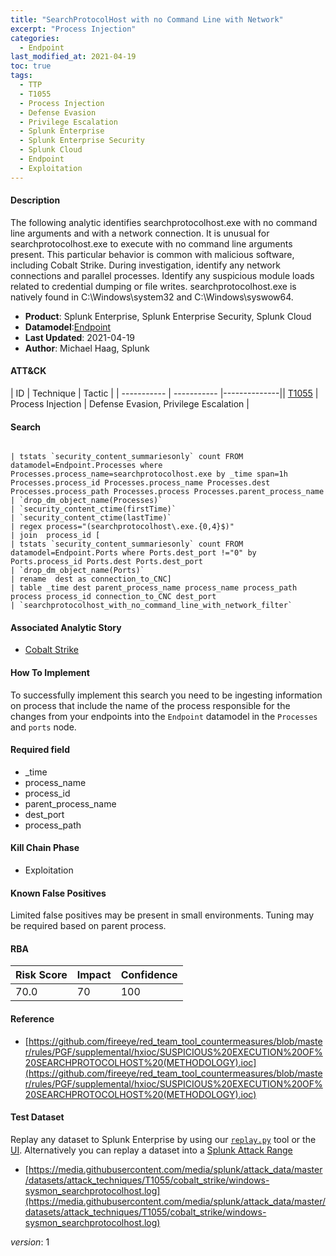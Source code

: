 ```yaml
---
title: "SearchProtocolHost with no Command Line with Network"
excerpt: "Process Injection"
categories:
  - Endpoint
last_modified_at: 2021-04-19
toc: true
tags:
  - TTP
  - T1055
  - Process Injection
  - Defense Evasion
  - Privilege Escalation
  - Splunk Enterprise
  - Splunk Enterprise Security
  - Splunk Cloud
  - Endpoint
  - Exploitation
---
```


#### Description

The following analytic identifies searchprotocolhost.exe with no command line arguments and with a network connection. It is unusual for searchprotocolhost.exe to execute with no command line arguments present. This particular behavior is common with malicious software, including Cobalt Strike. During investigation, identify any network connections and parallel processes. Identify any suspicious module loads related to credential dumping or file writes. searchprotocolhost.exe is natively found in C:\Windows\system32 and C:\Windows\syswow64.

- **Product**: Splunk Enterprise, Splunk Enterprise Security, Splunk Cloud
- **Datamodel**:[Endpoint](https://docs.splunk.com/Documentation/CIM/latest/User/Endpoint)
- **Last Updated**: 2021-04-19
- **Author**: Michael Haag, Splunk


#### ATT&CK

| ID          | Technique   | Tactic       |
| ----------- | ----------- |--------------|| [T1055](https://attack.mitre.org/techniques/T1055/) | Process Injection | Defense Evasion, Privilege Escalation |


#### Search

```

| tstats `security_content_summariesonly` count FROM datamodel=Endpoint.Processes where Processes.process_name=searchprotocolhost.exe by _time span=1h  Processes.process_id Processes.process_name Processes.dest Processes.process_path Processes.process Processes.parent_process_name 
| `drop_dm_object_name(Processes)` 
| `security_content_ctime(firstTime)` 
| `security_content_ctime(lastTime)` 
| regex process="(searchprotocolhost\.exe.{0,4}$)" 
| join  process_id [
| tstats `security_content_summariesonly` count FROM datamodel=Endpoint.Ports where Ports.dest_port !="0" by Ports.process_id Ports.dest Ports.dest_port 
| `drop_dm_object_name(Ports)` 
| rename  dest as connection_to_CNC] 
| table _time dest parent_process_name process_name process_path process process_id connection_to_CNC dest_port 
| `searchprotocolhost_with_no_command_line_with_network_filter`
```

#### Associated Analytic Story
* [Cobalt Strike](_stories/cobalt_strike)


#### How To Implement
To successfully implement this search you need to be ingesting information on process that include the name of the process responsible for the changes from your endpoints into the `Endpoint` datamodel in the `Processes` and `ports` node.

#### Required field
* _time
* process_name
* process_id
* parent_process_name
* dest_port
* process_path


#### Kill Chain Phase
* Exploitation


#### Known False Positives
Limited false positives may be present in small environments. Tuning may be required based on parent process.



#### RBA

| Risk Score  | Impact      | Confidence   |
| ----------- | ----------- |--------------|
| 70.0 | 70 | 100 |



#### Reference

* [https://github.com/fireeye/red_team_tool_countermeasures/blob/master/rules/PGF/supplemental/hxioc/SUSPICIOUS%20EXECUTION%20OF%20SEARCHPROTOCOLHOST%20(METHODOLOGY).ioc](https://github.com/fireeye/red_team_tool_countermeasures/blob/master/rules/PGF/supplemental/hxioc/SUSPICIOUS%20EXECUTION%20OF%20SEARCHPROTOCOLHOST%20(METHODOLOGY).ioc)



#### Test Dataset
Replay any dataset to Splunk Enterprise by using our [`replay.py`](https://github.com/splunk/attack_data#using-replaypy) tool or the [UI](https://github.com/splunk/attack_data#using-ui).
Alternatively you can replay a dataset into a [Splunk Attack Range](https://github.com/splunk/attack_range#replay-dumps-into-attack-range-splunk-server)

* [https://media.githubusercontent.com/media/splunk/attack_data/master/datasets/attack_techniques/T1055/cobalt_strike/windows-sysmon_searchprotocolhost.log](https://media.githubusercontent.com/media/splunk/attack_data/master/datasets/attack_techniques/T1055/cobalt_strike/windows-sysmon_searchprotocolhost.log)


_version_: 1